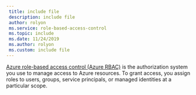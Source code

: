 ```yaml
---
 title: include file
 description: include file
 author: rolyon
 ms.service: role-based-access-control
 ms.topic: include
 ms.date: 11/24/2019
 ms.author: rolyon
 ms.custom: include file
---
```


[Azure role-based access control (Azure RBAC)](../../articles/role-based-access-control/overview.md) is the authorization system you use to manage access to Azure resources. To grant access, you assign roles to users, groups, service principals, or managed identities at a particular scope.
